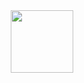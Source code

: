 
<div id="header" align="center">
  <img src="https://media.giphy.com/media/7VzgMsB6FLCilwS30v/giphy.gif" width="100"/>

    
